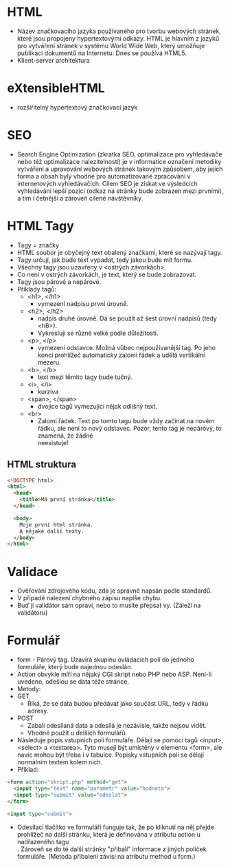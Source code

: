 # HTML
-	Název značkovacího jazyka používaného pro tvorbu webových stránek, které jsou propojeny hypertextovými odkazy. HTML je hlavním z jazyků pro vytváření stránek v systému World Wide Web, který umožňuje publikaci dokumentů na Internetu. Dnes se používá HTML5.
-	Klient-server architektura

# eXtensibleHTML
-	rozšiřitelný hypertextový značkovací jazyk

# SEO
-	Search Engine Optimization (zkratka SEO, optimalizace pro vyhledávače nebo též optimalizace nalezitelnosti) je v informatice označení metodiky vytváření a upravování webových stránek takovým způsobem, aby jejich forma a obsah byly vhodné pro automatizované zpracování v internetových vyhledávačích. Cílem SEO je získat ve výsledcích vyhledávání lepší pozici (odkaz na stránky bude zobrazen mezi prvními), a tím i četnější a zároveň cílené návštěvníky.

# HTML Tagy
-	Tagy = značky
-	HTML soubor je obyčejný text obalený značkami, které se nazývají tagy.
-	Tagy určují, jak bude text vypadat, tedy jakou bude mít formu.
-	Všechny tagy jsou uzavřeny v <ostrých závorkách>.
-	Co není v ostrých závorkách, je text, který se bude zobrazovat.
-	Tagy jsou párové a nepárové.
-	Příklady tagů:
  	- \<h1>, \</h1>
      - vymezení nadpisu první úrovně.
  	- \<h2>, \</h2>
      - nadpis druhé úrovně. Dá se použít až šest úrovní nadpisů (tedy \<h6>).
      - Vykreslují se různě velké podle důležitosti.
  	- \<p>, \</p>
      - vymezení odstavce. Možná vůbec nejpoužívanější tag. Po jeho konci prohlížeč automaticky zalomí řádek a udělá vertikální mezeru.
  	- \<b>, \</b>
      - text mezi těmito tagy bude tučný.
  	- \<i>, \</i>
      - kurzíva
  	- \<span>, \</span>
      - dvojice tagů vymezující nějak odlišný text.
  	- \<br>
      - Zalomí řádek. Text po tomto tagu bude vždy začínat na novém řádku, ale není to nový odstavec. Pozor, tento tag je nepárový, to znamená, že žádné </br> neexistuje!

## HTML struktura
```HTML
<!DOCTYPE html>
<html>
  <head>
    <title>Má první stránka</title>
  </head>

  <body>
    Moje první html stránka.
    A nějaké další texty.
  </body>
</html>
```

# Validace
-	Ověřování zdrojového kódu, zda je správně napsán podle standardů.
-	V případě nalezení chybného zápisu napíše chybu.
-	Buď ji validátor sám opraví, nebo to musíte přepsat vy. (Záleží na validátoru)

# Formulář
-	form - Párový tag. Uzavírá skupinu ovládacích polí do jednoho formuláře, který bude najednou odeslán.
-	Action obvykle míří na nějaký CGI skript nebo PHP nebo ASP. Není-li uvedeno, odešlou se data téže stránce.
-	Metody:
  - GET
    - Říká, že se data budou předávat jako součást URL, tedy v řádku adresy.
  - POST
    - Zabalí odesílaná data a odesílá je nezávisle, takže nejsou vidět.
    - Vhodné použít u delších formulářů.
- Následuje popis vstupních polí formuláře. Dělají se pomocí tagů \<input>, \<select> a \<textarea>. Tyto musejí být umístěny v elementu \<form>, ale navíc mohou být třeba i v tabulce. Popisky vstupních polí se dělají normálním textem kolem nich.
- Příklad:
```HTML
<form action="skript.php" method="get">
  <input type="text" name="parametr" value="hodnota">
  <input type="submit" value="odeslat">
</form>

<input type="submit">
```
- Odesílací tlačítko ve formuláři funguje tak, že po kliknutí na něj přejde prohlížeč na další stránku, která je definována v atributu action u nadřazeného tagu <form>. Zároveň se do té další stránky "přibalí" informace z jiných políček formuláře. (Metoda přibalení závisí na atributu method u form.)
